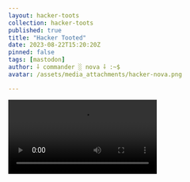 ```yaml
---
layout: hacker-toots
collection: hacker-toots
published: true
title: "Hacker Tooted"
date: 2023-08-22T15:20:20Z
pinned: false
tags: [mastodon]
author: ⸸ commander ░ nova ⸸ :~$
avatar: /assets/media_attachments/hacker-nova.png

---
```




![media](/assets/media_attachments/files/110/933/941/679/763/685/original/8510cdc5b94233df.mp4)
